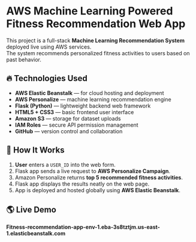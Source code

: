 # AWS Machine Learning Powered Fitness Recommendation Web App

This project is a full-stack **Machine Learning Recommendation System** deployed live using AWS services.  
The system recommends personalized fitness activities to users based on past behavior.

## 🔥 Technologies Used

- **AWS Elastic Beanstalk** — for cloud hosting and deployment
- **AWS Personalize** — machine learning recommendation engine
- **Flask (Python)** — lightweight backend web framework
- **HTML5 + CSS3** — basic frontend user interface
- **Amazon S3** — storage for dataset uploads
- **IAM Roles** — secure API permission management
- **GitHub** — version control and collaboration


## 🚀 How It Works

1. **User** enters a `USER_ID` into the web form.
2. Flask app sends a live request to **AWS Personalize Campaign**.
3. Amazon Personalize returns **top 5 recommended fitness activities**.
4. Flask app displays the results neatly on the web page.
5. App is deployed and hosted globally using **AWS Elastic Beanstalk**.

## 🌎 Live Demo

**Fitness-recommendation-app-env-1.eba-3s8tztjm.us-east-1.elasticbeanstalk.com**




